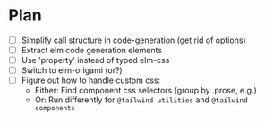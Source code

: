 # Plan

* [ ] Simplify call structure in code-generation (get rid of options)
* [ ] Extract elm code generation elements
* [ ] Use 'property' instead of typed elm-css
* [ ] Switch to elm-origami (or?)
* [ ] Figure out how to handle custom css:
  - Either: Find component css selectors (group by .prose, e.g.)
  - Or: Run differently for `@tailwind utilities` and `@tailwind components`
